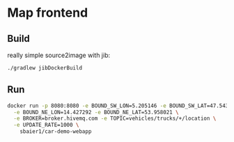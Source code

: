 # Map frontend

## Build

really simple source2image with jib:

```bash
./gradlew jibDockerBuild
```

## Run

```bash
docker run -p 8080:8080 -e BOUND_SW_LON=5.205146 -e BOUND_SW_LAT=47.543008 \
  -e BOUND_NE_LON=14.427292 -e BOUND_NE_LAT=53.958021 \
  -e BROKER=broker.hivemq.com -e TOPIC=vehicles/trucks/+/location \
  -e UPDATE_RATE=1000 \
    sbaier1/car-demo-webapp
```
